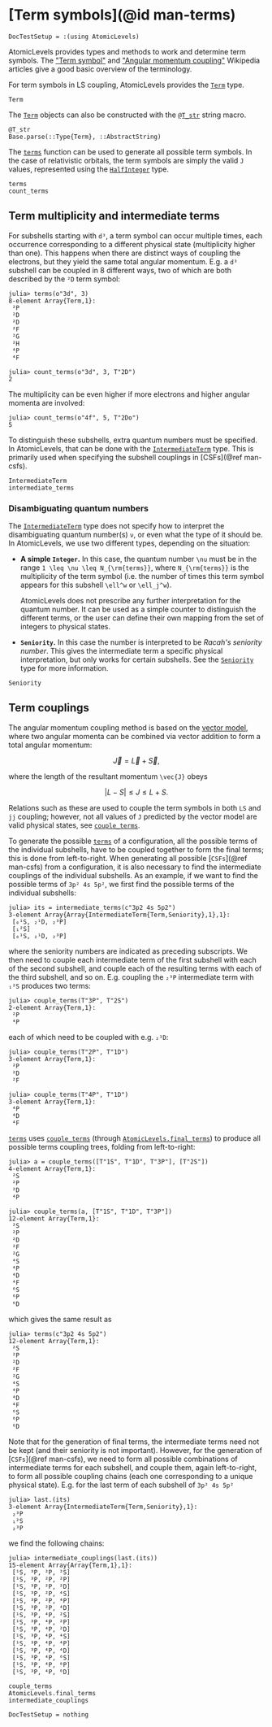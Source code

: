 # [Term symbols](@id man-terms)

```@meta
DocTestSetup = :(using AtomicLevels)
```

AtomicLevels provides types and methods to work and determine term symbols. The ["Term
symbol"](https://en.wikipedia.org/wiki/Term_symbol) and ["Angular momentum
coupling"](https://en.wikipedia.org/wiki/Angular_momentum_coupling) Wikipedia articles give
a good basic overview of the terminology.

For term symbols in LS coupling, AtomicLevels provides the [`Term`](@ref) type.

```@docs
Term
```

The [`Term`](@ref) objects can also be constructed with the [`@T_str`](@ref) string macro.

```@docs
@T_str
Base.parse(::Type{Term}, ::AbstractString)
```

The [`terms`](@ref) function can be used to generate all possible term symbols. In the case
of relativistic orbitals, the term symbols are simply the valid ``J`` values, represented
using the [`HalfInteger`](https://github.com/sostock/HalfIntegers.jl) type.

```@docs
terms
count_terms
```

## Term multiplicity and intermediate terms

For subshells starting with `d³`, a term symbol can occur multiple times, each occurrence
corresponding to a different physical state (multiplicity higher than one). This happens
when there are distinct ways of coupling the electrons, but they yield the same total
angular momentum. E.g. a `d³` subshell can be coupled in 8 different ways, two of which are
both described by the `²D` term symbol:

```jldoctest
julia> terms(o"3d", 3)
8-element Array{Term,1}:
 ²P
 ²D
 ²D
 ²F
 ²G
 ²H
 ⁴P
 ⁴F

julia> count_terms(o"3d", 3, T"2D")
2
```

The multiplicity can be even higher if more electrons and higher angular momenta are
involved:

```jldoctest
julia> count_terms(o"4f", 5, T"2Do")
5
```

To distinguish these subshells, extra quantum numbers must be specified. In AtomicLevels,
that can be done with the [`IntermediateTerm`](@ref) type. This is primarily used when
specifying the subshell couplings in [CSFs](@ref man-csfs).

```@docs
IntermediateTerm
intermediate_terms
```

### Disambiguating quantum numbers

The [`IntermediateTerm`](@ref) type does not specify how to interpret the disambiguating
quantum number(s) ``ν``, or even what the type of it should be. In AtomicLevels, we use two
different types, depending on the situation:

* **A simple `Integer`.** In this case, the quantum number ``\nu`` must be in the range
  ``1 \leq \nu \leq N_{\rm{terms}}``, where ``N_{\rm{terms}}`` is the multiplicity of the
  term symbol (i.e. the number of times this term symbol appears for this subshell
  ``\ell^w`` or ``\ell_j^w``).

  AtomicLevels does not prescribe any further interpretation for the quantum number.
  It can be used as a simple counter to distinguish the different terms, or the user can
  define their own mapping from the set of integers to physical states.

* **`Seniority`.** In this case the number is interpreted to be _Racah's seniority
  number_. This gives the intermediate term a specific physical interpretation, but only
  works for certain subshells. See the [`Seniority`](@ref) type for more information.

```@docs
Seniority
```

## Term couplings

The angular momentum coupling method is based on the [vector
model](https://en.wikipedia.org/wiki/Vector_model_of_the_atom),
where two angular momenta can be combined via vector addition to form
a total angular momentum:

```math
\vec{J} = \vec{L} + \vec{S},
```

where the length of the resultant momentum ``\vec{J}`` obeys

```math
|L-S| \leq J \leq L+S.
```

Relations such as these are used to couple the term symbols in both
``LS`` and ``jj`` coupling; however, not all values of ``J`` predicted
by the vector model are valid physical states, see
[`couple_terms`](@ref).

To generate the possible [`terms`](@ref) of a configuration, all the
possible terms of the individual subshells, have to be coupled
together to form the final terms; this is done from
left-to-right. When generating all possible [`CSFs`](@ref  man-csfs) from a
configuration, it is also necessary to find the intermediate couplings
of the individual subshells. As an example, if we want to find the
possible terms of `3p² 4s 5p²`, we first find the possible terms of the
individual subshells:

```jldoctest intermediate_term_examples
julia> its = intermediate_terms(c"3p2 4s 5p2")
3-element Array{Array{IntermediateTerm{Term,Seniority},1},1}:
 [₀¹S, ₂¹D, ₂³P]
 [₁²S]
 [₀¹S, ₂¹D, ₂³P]
```

where the seniority numbers are indicated as preceding subscripts. We
then need to couple each intermediate term of the first subshell with
each of the second subshell, and couple each of the resulting terms
with each of the third subshell, and so on. E.g. coupling the `₂³P`
intermediate term with `₁²S` produces two terms:

```jldoctest
julia> couple_terms(T"3P", T"2S")
2-element Array{Term,1}:
 ²P
 ⁴P
```

each of which need to be coupled with e.g. `₂¹D`:

```jldoctest
julia> couple_terms(T"2P", T"1D")
3-element Array{Term,1}:
 ²P
 ²D
 ²F

julia> couple_terms(T"4P", T"1D")
3-element Array{Term,1}:
 ⁴P
 ⁴D
 ⁴F
```

[`terms`](@ref) uses [`couple_terms`](@ref) (through
[`AtomicLevels.final_terms`](@ref)) to produce all possible terms
coupling trees, folding from left-to-right:

```jldoctest
julia> a = couple_terms([T"1S", T"1D", T"3P"], [T"2S"])
4-element Array{Term,1}:
 ²S
 ²P
 ²D
 ⁴P

julia> couple_terms(a, [T"1S", T"1D", T"3P"])
12-element Array{Term,1}:
 ²S
 ²P
 ²D
 ²F
 ²G
 ⁴S
 ⁴P
 ⁴D
 ⁴F
 ⁶S
 ⁶P
 ⁶D
```

which gives the same result as

```jldoctest
julia> terms(c"3p2 4s 5p2")
12-element Array{Term,1}:
 ²S
 ²P
 ²D
 ²F
 ²G
 ⁴S
 ⁴P
 ⁴D
 ⁴F
 ⁶S
 ⁶P
 ⁶D
```

Note that for the generation of final terms, the intermediate terms
need not be kept (and their seniority is not important). However, for
the generation of [`CSFs`](@ref man-csfs), we need to form all possible
combinations of intermediate terms for each subshell, and couple them,
again left-to-right, to form all possible coupling chains (each one
corresponding to a unique physical state). E.g. for the last term of
each subshell of `3p² 4s 5p²`

```jldoctest intermediate_term_examples
julia> last.(its)
3-element Array{IntermediateTerm{Term,Seniority},1}:
 ₂³P
 ₁²S
 ₂³P
```

we find the following chains:

```jldoctest intermediate_term_examples
julia> intermediate_couplings(last.(its))
15-element Array{Array{Term,1},1}:
 [¹S, ³P, ²P, ²S]
 [¹S, ³P, ²P, ²P]
 [¹S, ³P, ²P, ²D]
 [¹S, ³P, ²P, ⁴S]
 [¹S, ³P, ²P, ⁴P]
 [¹S, ³P, ²P, ⁴D]
 [¹S, ³P, ⁴P, ²S]
 [¹S, ³P, ⁴P, ²P]
 [¹S, ³P, ⁴P, ²D]
 [¹S, ³P, ⁴P, ⁴S]
 [¹S, ³P, ⁴P, ⁴P]
 [¹S, ³P, ⁴P, ⁴D]
 [¹S, ³P, ⁴P, ⁶S]
 [¹S, ³P, ⁴P, ⁶P]
 [¹S, ³P, ⁴P, ⁶D]
```

```@docs
couple_terms
AtomicLevels.final_terms
intermediate_couplings
```

```@meta
DocTestSetup = nothing
```
